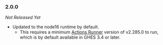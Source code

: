 ### 2.0.0

_Not Released Yet_

- Updated to the node16 runtime by default.
  - This requires a minimum [Actions Runner](https://github.com/actions/runner/releases/tag/v2.285.0)
    version of v2.285.0 to run, which is by default available in GHES 3.4 or later.